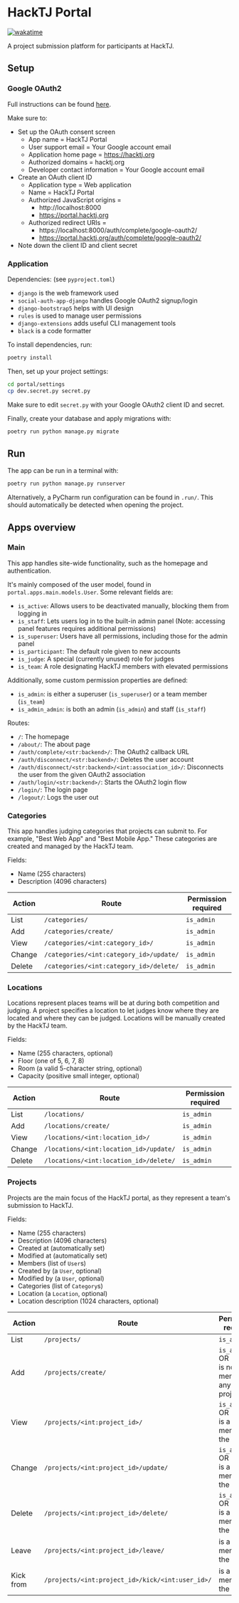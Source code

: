 # HackTJ Portal

[![wakatime](https://wakatime.com/badge/github/HackTJ/portal.svg)](https://wakatime.com/badge/github/HackTJ/portal)

A project submission platform for participants at HackTJ.

## Setup

### Google OAuth2

Full instructions can be found [here](https://developers.google.com/identity/protocols/oauth2).

Make sure to:
- Set up the OAuth consent screen
  - App name = HackTJ Portal
  - User support email = Your Google account email
  - Application home page = https://hacktj.org
  - Authorized domains = hacktj.org
  - Developer contact information = Your Google account email
- Create an OAuth client ID
  - Application type = Web application
  - Name = HackTJ Portal
  - Authorized JavaScript origins = 
    - http://localhost:8000
    - https://portal.hacktj.org
  - Authorized redirect URIs = 
    - https://localhost:8000/auth/complete/google-oauth2/
    - https://portal.hacktj.org/auth/complete/google-oauth2/
- Note down the client ID and client secret

### Application

Dependencies: (see `pyproject.toml`)
- `django` is the web framework used
- `social-auth-app-django` handles Google OAuth2 signup/login
- `django-bootstrap5` helps with UI design
- `rules` is used to manage user permissions
- `django-extensions` adds useful CLI management tools
- `black` is a code formatter

To install dependencies, run:

```bash
poetry install
```

Then, set up your project settings:

```bash
cd portal/settings
cp dev.secret.py secret.py
```

Make sure to edit `secret.py` with your Google OAuth2 client ID and secret.

Finally, create your database and apply migrations with:

```bash
poetry run python manage.py migrate
```

## Run

The app can be run in a terminal with:

```bash
poetry run python manage.py runserver
```

Alternatively, a PyCharm run configuration can be found in `.run/`.
This should automatically be detected when opening the project.

## Apps overview

### Main

This app handles site-wide functionality, such as the homepage and authentication.

It's mainly composed of the user model, found in `portal.apps.main.models.User`.
Some relevant fields are:
- `is_active`: Allows users to be deactivated manually, blocking them from logging in
- `is_staff`: Lets users log in to the built-in admin panel (Note: accessing panel features requires additional permissions)
- `is_superuser`: Users have all permissions, including those for the admin panel
- `is_participant`: The default role given to new accounts
- `is_judge`: A special (currently unused) role for judges
- `is_team`: A role designating HackTJ members with elevated permissions

Additionally, some custom permission properties are defined:
- `is_admin`: is either a superuser (`is_superuser`) or a team member (`is_team`)
- `is_admin_admin`: is both an admin (`is_admin`) and staff (`is_staff`)

Routes:
- `/`: The homepage
- `/about/`: The about page
- `/auth/complete/<str:backend>/`: The OAuth2 callback URL
- `/auth/disconnect/<str:backend>/`: Deletes the user account
- `/auth/disconnect/<str:backend>/<int:association_id>/`: Disconnects the user from the given OAuth2 association
- `/auth/login/<str:backend>/`: Starts the OAuth2 login flow
- `/login/`: The login page
- `/logout/`: Logs the user out

### Categories

This app handles judging categories that projects can submit to.
For example, "Best Web App" and "Best Mobile App."
These categories are created and managed by the HackTJ team.

Fields:
- Name (255 characters)
- Description (4096 characters)

| Action | Route                                   | Permission required |
|--------|-----------------------------------------|---------------------|
| List   | `/categories/`                          | `is_admin`          |
| Add    | `/categories/create/`                   | `is_admin`          |
| View   | `/categories/<int:category_id>/`        | `is_admin`          |
| Change | `/categories/<int:category_id>/update/` | `is_admin`          |
| Delete | `/categories/<int:category_id>/delete/` | `is_admin`          |

### Locations

Locations represent places teams will be at during both competition and judging.
A project specifies a location to let judges know where they are located and where they can be judged.
Locations will be manually created by the HackTJ team.

Fields:
- Name (255 characters, optional)
- Floor (one of 5, 6, 7, 8)
- Room (a valid 5-character string, optional)
- Capacity (positive small integer, optional)

| Action | Route                                   | Permission required |
|--------|-----------------------------------------|---------------------|
| List   | `/locations/`                           | `is_admin`          |
| Add    | `/locations/create/`                    | `is_admin`          |
| View   | `/locations/<int:location_id>/`         | `is_admin`          |
| Change | `/locations/<int:location_id>/update/`  | `is_admin`          |
| Delete | `/locations/<int:location_id>/delete/`  | `is_admin`          |

### Projects

Projects are the main focus of the HackTJ portal, as they represent a team's submission to HackTJ.

Fields:
- Name (255 characters)
- Description (4096 characters)
- Created at (automatically set)
- Modified at (automatically set)
- Members (list of `User`s)
- Created by (a `User`, optional)
- Modified by (a `User`, optional)
- Categories (list of `Category`s)
- Location (a `Location`, optional)
- Location description (1024 characters, optional)

| Action    | Route                                            | Permission required                                    |
|-----------|--------------------------------------------------|--------------------------------------------------------|
| List      | `/projects/`                                     | `is_admin`                                             |
| Add       | `/projects/create/`                              | `is_admin` OR<br/>is not a member of any other project |
| View      | `/projects/<int:project_id>/`                    | `is_admin` OR<br/>is a member of the project           |
| Change    | `/projects/<int:project_id>/update/`             | `is_admin` OR<br/>is a member of the project           |
| Delete    | `/projects/<int:project_id>/delete/`             | `is_admin` OR<br/>is a member of the project           |
| Leave     | `/projects/<int:project_id>/leave/`              | is a member of the project                             |
| Kick from | `/projects/<int:project_id>/kick/<int:user_id>/` | is a member of the project                             |
